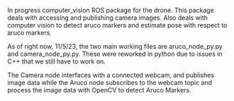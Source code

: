 In progress computer_vision ROS package for the drone. This package deals with accessing and publishing camera images. 
Also deals with computer vision to detect aruco markers and estimate pose with respect to aruco markers.

As of right now, 11/5/23, the two main working files are aruco_node_py.py and camera_node_py.py. These were reworked in python due to issues in C++ that we still have to work on.

The Camera node interfaces with a connected webcam, and publishes image data while the Aruco node subscribes to the webcam topic and process the image data with OpenCV to detect Aruco Markers.

